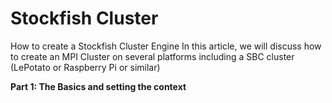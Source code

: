 # Stockfish Cluster
 How to create a Stockfish Cluster Engine
In this article, we will discuss how to create an MPI Cluster on several platforms including a SBC cluster (LePotato or Raspberry Pi or similar)
<p><b>Part 1: The Basics and setting the context</b></p>
